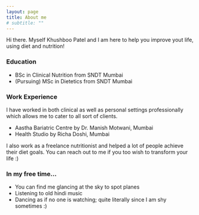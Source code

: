 ```yaml
---
layout: page
title: About me
# subtitle: ""
---
```


Hi there. Myself Khushboo Patel and I am here to help you improve yout life, using diet and nutrition!

### Education

- BSc in Clinical Nutrition from SNDT Mumbai
- (Pursuing) MSc in Dietetics from SNDT Mumbai

### Work Experience

I have worked in both clinical as well as personal settings professionally which allows me to cater to all sort of clients.
- Aastha Bariatric Centre by Dr. Manish Motwani, Mumbai
- Health Studio by Richa Doshi, Mumbai

I also work as a freelance nutritionist and helped a lot of people achieve their diet goals. You can reach out to me if you too wish to transform your life :)

### In my free time...

- You can find me glancing at the sky to spot planes
- Listening to old hindi music
- Dancing as if no one is watching; quite literally since I am shy sometimes :)
